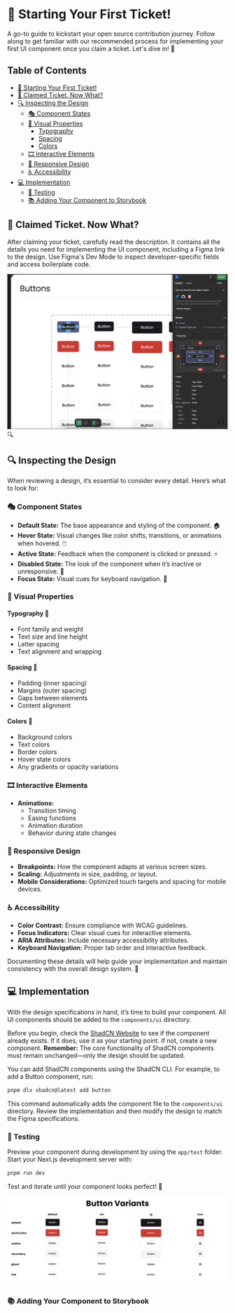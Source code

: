 # 🚀 Starting Your First Ticket!

A go-to guide to kickstart your open source contribution journey. Follow along to get familiar with our recommended process for implementing your first UI component once you claim a ticket. Let's dive in! 🎉

## Table of Contents
- [🚀 Starting Your First Ticket!](#-starting-your-first-ticket)
- [🤔 Claimed Ticket. Now What?](#-claimed-ticket-now-what)
- [🔍 Inspecting the Design](#-inspecting-the-design)
  - [🎭 Component States](#-component-states)
  - [🎨 Visual Properties](#-visual-properties)
    - [Typography](#typography)
    - [Spacing](#spacing)
    - [Colors](#colors)
  - [🎞️ Interactive Elements](#-interactive-elements)
  - [📱 Responsive Design](#-responsive-design)
  - [♿ Accessibility](#-accessibility)
- [💻 Implementation](#-implementation)
  - [🧪 Testing](#-testing)
  - [📚 Adding Your Component to Storybook](#-adding-your-component-to-storybook)


## 🤔 Claimed Ticket. Now What?

After claiming your ticket, carefully read the description. It contains all the details you need for implementing the UI component, including a Figma link to the design. Use Figma's Dev Mode to inspect developer-specific fields and access boilerplate code.

![Figma Dev Mode](assets/images/first-ticket/figma-dev-mode.png) 🔍

## 🔍 Inspecting the Design

When reviewing a design, it’s essential to consider every detail. Here’s what to look for:

### 🎭 Component States

- **Default State:** The base appearance and styling of the component. 🏠
- **Hover State:** Visual changes like color shifts, transitions, or animations when hovered. 🖱️
- **Active State:** Feedback when the component is clicked or pressed. ⚡
- **Disabled State:** The look of the component when it’s inactive or unresponsive. 🚫
- **Focus State:** Visual cues for keyboard navigation. 🎯

### 🎨 Visual Properties

#### Typography 📝
- Font family and weight
- Text size and line height
- Letter spacing
- Text alignment and wrapping

#### Spacing 📐
- Padding (inner spacing)
- Margins (outer spacing)
- Gaps between elements
- Content alignment

#### Colors 🌈
- Background colors
- Text colors
- Border colors
- Hover state colors
- Any gradients or opacity variations

### 🎞️ Interactive Elements

- **Animations:**
  - Transition timing
  - Easing functions
  - Animation duration
  - Behavior during state changes

### 📱 Responsive Design

- **Breakpoints:** How the component adapts at various screen sizes.
- **Scaling:** Adjustments in size, padding, or layout.
- **Mobile Considerations:** Optimized touch targets and spacing for mobile devices.

### ♿ Accessibility

- **Color Contrast:** Ensure compliance with WCAG guidelines.
- **Focus Indicators:** Clear visual cues for interactive elements.
- **ARIA Attributes:** Include necessary accessibility attributes.
- **Keyboard Navigation:** Proper tab order and interactive feedback.

Documenting these details will help guide your implementation and maintain consistency with the overall design system. 📝

## 💻 Implementation

With the design specifications in hand, it’s time to build your component. All UI components should be added to the `components/ui` directory.

Before you begin, check the [ShadCN Website](https://ui.shadcn.com/) to see if the component already exists. If it does, use it as your starting point. If not, create a new component. **Remember:** The core functionality of ShadCN components must remain unchanged—only the design should be updated.

You can add ShadCN components using the ShadCN CLI. For example, to add a Button component, run:

```bash
pnpm dlx shadcn@latest add button
```

This command automatically adds the component file to the `components/ui` directory. Review the implementation and then modify the design to match the Figma specifications.

### 🧪 Testing

Preview your component during development by using the `app/test` folder. Start your Next.js development server with:

```bash
pnpm run dev
```

Test and iterate until your component looks perfect! 🔧

![Button Development Preview](assets/images/first-ticket/button-dev-preview.png)

### 📚 Adding Your Component to Storybook
